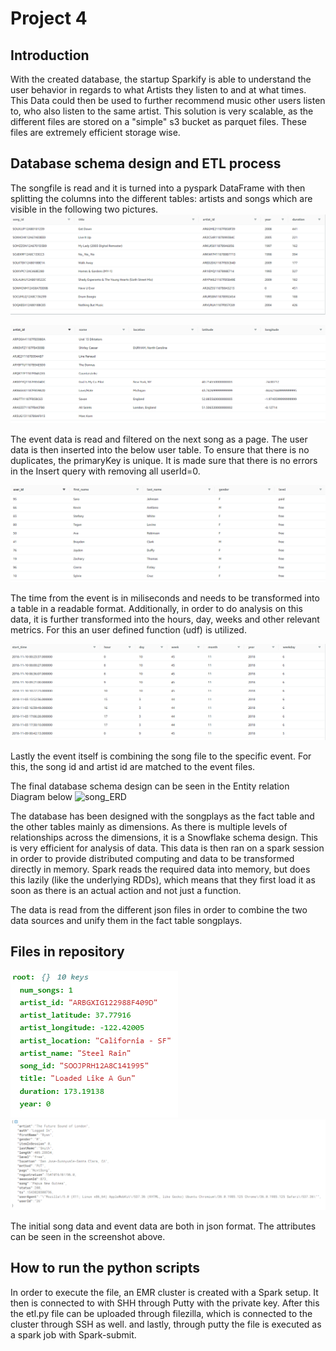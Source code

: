 # Project 4
## Introduction 

With the created database, the startup Sparkify is able to understand the user behavior in regards to what Artists they listen to and at what times. This Data could then be used to further recommend music other users listen to, who also listen to the same artist. This solution is very scalable, as the different files are stored on a "simple" s3 bucket as parquet files. These files are extremely efficient storage wise. 


## Database schema design and ETL process
The songfile is read and it is turned into a pyspark DataFrame with then splitting the columns into the different tables: artists and songs which are visible in the following two pictures. 
![Songs_table](https://github.com/duskaan/DEUdacity/blob/master/songsTable.PNG)

![artist table](https://github.com/duskaan/DEUdacity/blob/master/artistTable.PNG)

The event data is read and filtered on the next song as a page. The user data is then inserted into the below user table. To ensure that there is no duplicates, the primaryKey is unique. It is made sure that there is no errors in the Insert query with removing all userId=0.  

![Users table](https://github.com/duskaan/DEUdacity/blob/master/userTable.PNG)

The time from the event is in miliseconds and needs to be transformed into a table in a readable format. Additionally, in order to do analysis on this data, it is further transformed into the hours, day, weeks and other relevant metrics. For this an user defined function (udf) is utilized. 

![time table](https://github.com/duskaan/DEUdacity/blob/master/timeTable.PNG)

Lastly the event itself is combining the song file to the specific event. For this, the song id and artist id are matched to the event files. 

The final database schema design can be seen in the Entity relation Diagram below
![song_ERD](https://udacity-reviews-uploads.s3.us-west-2.amazonaws.com/_attachments/339318/1586016120/Song_ERD.png)

The database has been designed with the songplays as the fact table and the other tables mainly as dimensions. As there is multiple levels of relationships across the dimensions, it is a Snowflake schema design. This is very efficient for analysis of data. This data is then ran on a spark session in order to provide distributed computing and data to be transformed directly in memory. Spark reads the required data into memory, but does this lazily (like the underlying RDDs), which means that they first load it as soon as there is an actual action and not just a function. 

The data is read from the different json files in order to combine the two data sources and unify them in the fact table songplays.

## Files in repository

![song file](https://github.com/duskaan/DEUdacity/blob/master/Screenshot7.PNG)
![event](https://github.com/duskaan/DEUdacity/blob/master/Screenshot8.PNG)

The initial song data and event data are both in json format. The attributes can be seen in the screenshot above.  


## How to run the python scripts

In order to execute the file, an EMR cluster is created with a Spark setup. It then is connected to with SHH through Putty with the private key. After this the etl.py file can be uploaded through filezilla, which is connected to the cluster through SSH as well. and lastly, through putty the file is executed as a spark job with Spark-submit.









